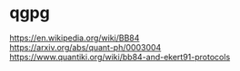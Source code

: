 # qgpg

https://en.wikipedia.org/wiki/BB84 <br />
https://arxiv.org/abs/quant-ph/0003004 <br />
https://www.quantiki.org/wiki/bb84-and-ekert91-protocols <br />
